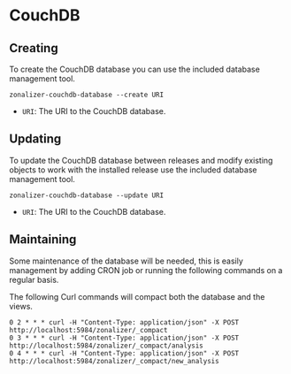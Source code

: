 # CouchDB

## Creating

To create the CouchDB database you can use the included database management
tool.

```
zonalizer-couchdb-database --create URI
```

* `URI`: The URI to the CouchDB database.

## Updating

To update the CouchDB database between releases and modify existing objects to
work with the installed release use the included database management tool.

```
zonalizer-couchdb-database --update URI
```

* `URI`: The URI to the CouchDB database.

## Maintaining

Some maintenance of the database will be needed, this is easily management by
adding CRON job or running the following commands on a regular basis.

The following Curl commands will compact both the database and the views.

```
0 2 * * * curl -H "Content-Type: application/json" -X POST http://localhost:5984/zonalizer/_compact
0 3 * * * curl -H "Content-Type: application/json" -X POST http://localhost:5984/zonalizer/_compact/analysis
0 4 * * * curl -H "Content-Type: application/json" -X POST http://localhost:5984/zonalizer/_compact/new_analysis
```
